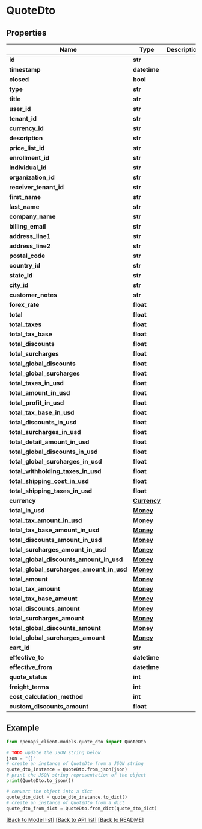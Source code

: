 # QuoteDto


## Properties

Name | Type | Description | Notes
------------ | ------------- | ------------- | -------------
**id** | **str** |  | [optional] 
**timestamp** | **datetime** |  | [optional] 
**closed** | **bool** |  | [optional] 
**type** | **str** |  | [optional] 
**title** | **str** |  | [optional] 
**user_id** | **str** |  | [optional] 
**tenant_id** | **str** |  | [optional] 
**currency_id** | **str** |  | [optional] 
**description** | **str** |  | [optional] 
**price_list_id** | **str** |  | [optional] 
**enrollment_id** | **str** |  | [optional] 
**individual_id** | **str** |  | [optional] 
**organization_id** | **str** |  | [optional] 
**receiver_tenant_id** | **str** |  | [optional] 
**first_name** | **str** |  | [optional] 
**last_name** | **str** |  | [optional] 
**company_name** | **str** |  | [optional] 
**billing_email** | **str** |  | [optional] 
**address_line1** | **str** |  | [optional] 
**address_line2** | **str** |  | [optional] 
**postal_code** | **str** |  | [optional] 
**country_id** | **str** |  | [optional] 
**state_id** | **str** |  | [optional] 
**city_id** | **str** |  | [optional] 
**customer_notes** | **str** |  | [optional] 
**forex_rate** | **float** |  | [optional] 
**total** | **float** |  | [optional] 
**total_taxes** | **float** |  | [optional] 
**total_tax_base** | **float** |  | [optional] 
**total_discounts** | **float** |  | [optional] 
**total_surcharges** | **float** |  | [optional] 
**total_global_discounts** | **float** |  | [optional] 
**total_global_surcharges** | **float** |  | [optional] 
**total_taxes_in_usd** | **float** |  | [optional] 
**total_amount_in_usd** | **float** |  | [optional] 
**total_profit_in_usd** | **float** |  | [optional] 
**total_tax_base_in_usd** | **float** |  | [optional] 
**total_discounts_in_usd** | **float** |  | [optional] 
**total_surcharges_in_usd** | **float** |  | [optional] 
**total_detail_amount_in_usd** | **float** |  | [optional] 
**total_global_discounts_in_usd** | **float** |  | [optional] 
**total_global_surcharges_in_usd** | **float** |  | [optional] 
**total_withholding_taxes_in_usd** | **float** |  | [optional] 
**total_shipping_cost_in_usd** | **float** |  | [optional] 
**total_shipping_taxes_in_usd** | **float** |  | [optional] 
**currency** | [**Currency**](Currency.md) |  | [optional] 
**total_in_usd** | [**Money**](Money.md) |  | [optional] 
**total_tax_amount_in_usd** | [**Money**](Money.md) |  | [optional] 
**total_tax_base_amount_in_usd** | [**Money**](Money.md) |  | [optional] 
**total_discounts_amount_in_usd** | [**Money**](Money.md) |  | [optional] 
**total_surcharges_amount_in_usd** | [**Money**](Money.md) |  | [optional] 
**total_global_discounts_amount_in_usd** | [**Money**](Money.md) |  | [optional] 
**total_global_surcharges_amount_in_usd** | [**Money**](Money.md) |  | [optional] 
**total_amount** | [**Money**](Money.md) |  | [optional] 
**total_tax_amount** | [**Money**](Money.md) |  | [optional] 
**total_tax_base_amount** | [**Money**](Money.md) |  | [optional] 
**total_discounts_amount** | [**Money**](Money.md) |  | [optional] 
**total_surcharges_amount** | [**Money**](Money.md) |  | [optional] 
**total_global_discounts_amount** | [**Money**](Money.md) |  | [optional] 
**total_global_surcharges_amount** | [**Money**](Money.md) |  | [optional] 
**cart_id** | **str** |  | [optional] 
**effective_to** | **datetime** |  | [optional] 
**effective_from** | **datetime** |  | [optional] 
**quote_status** | **int** |  | [optional] 
**freight_terms** | **int** |  | [optional] 
**cost_calculation_method** | **int** |  | [optional] 
**custom_discounts_amount** | **float** |  | [optional] 

## Example

```python
from openapi_client.models.quote_dto import QuoteDto

# TODO update the JSON string below
json = "{}"
# create an instance of QuoteDto from a JSON string
quote_dto_instance = QuoteDto.from_json(json)
# print the JSON string representation of the object
print(QuoteDto.to_json())

# convert the object into a dict
quote_dto_dict = quote_dto_instance.to_dict()
# create an instance of QuoteDto from a dict
quote_dto_from_dict = QuoteDto.from_dict(quote_dto_dict)
```
[[Back to Model list]](../README.md#documentation-for-models) [[Back to API list]](../README.md#documentation-for-api-endpoints) [[Back to README]](../README.md)


